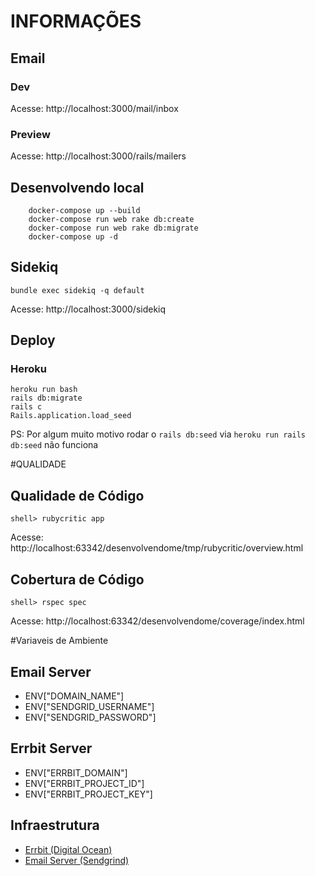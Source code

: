 # INFORMAÇÕES
## Email
### Dev
Acesse: http://localhost:3000/mail/inbox
### Preview
Acesse: http://localhost:3000/rails/mailers


## Desenvolvendo local
```
    docker-compose up --build
    docker-compose run web rake db:create
    docker-compose run web rake db:migrate
    docker-compose up -d
```

## Sidekiq

```
bundle exec sidekiq -q default
```
Acesse: http://localhost:3000/sidekiq


## Deploy

### Heroku

```
heroku run bash
rails db:migrate 
rails c
Rails.application.load_seed
```
PS: Por algum muito motivo rodar o `rails db:seed` via `heroku run rails db:seed` não funciona

#QUALIDADE

## Qualidade de Código
```
shell> rubycritic app
```
Acesse: http://localhost:63342/desenvolvendome/tmp/rubycritic/overview.html


## Cobertura de Código

```
shell> rspec spec
```

Acesse: http://localhost:63342/desenvolvendome/coverage/index.html

#Variaveis de Ambiente

## Email Server
- ENV["DOMAIN_NAME"]
- ENV["SENDGRID_USERNAME"]
- ENV["SENDGRID_PASSWORD"]

## Errbit Server
- ENV["ERRBIT_DOMAIN"]
- ENV["ERRBIT_PROJECT_ID"]
- ENV["ERRBIT_PROJECT_KEY"]

## Infraestrutura

- [Errbit (Digital Ocean)](https://github.com/errbit/errbit)
- [Email Server (Sendgrind)](https://app.sendgrid.com/guide/integrate/langs/smtp)